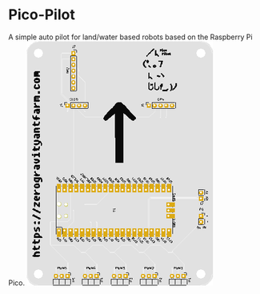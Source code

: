 # Pico-Pilot
A simple auto pilot for land/water based robots based on the Raspberry Pi Pico.
![](/images/pico_2.jpg "PicoPilot")
